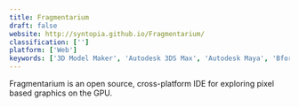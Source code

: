 ```yaml
---
title: Fragmentarium
draft: false 
website: http://syntopia.github.io/Fragmentarium/
classification: ['']
platform: ['Web']
keywords: ['3D Model Maker', 'Autodesk 3DS Max', 'Autodesk Maya', 'Bforartists', 'Blender', 'Cinder', 'Cinema 4D', 'Context Free', 'Fugu Modelling System', 'MODO', 'Metasequoia', 'Mycosm Studio', 'Nodebox', 'Prismacode', 'Processing', 'Processing.js', 'Sensei Format', 'Shoebot', 'SketchUp', 'Vvvv', 'formZ jr']
---
```

Fragmentarium is an open source, cross-platform IDE for exploring pixel based graphics on the GPU.